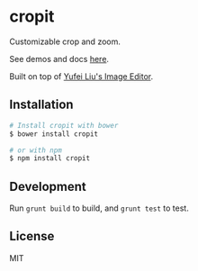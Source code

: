 # cropit

Customizable crop and zoom.

See demos and docs [here](http://scottcheng.github.io/cropit/).

Built on top of [Yufei Liu's Image Editor](https://github.com/yufeiliu/simple_image_uploader).

## Installation

```bash
# Install cropit with bower
$ bower install cropit

# or with npm
$ npm install cropit
```

## Development

Run `grunt build` to build, and `grunt test` to test.

## License

MIT
